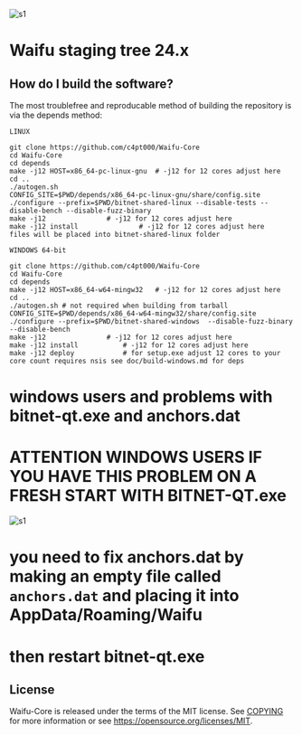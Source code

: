 ![s1](https://github.com/c4pt000/Waifu-Core/releases/download/picture/first-attempt.png)

Waifu staging tree 24.x
===========================



How do I build the software?
----------------------------

The most troublefree and reproducable method of building the repository is via the depends method:

    LINUX

    git clone https://github.com/c4pt000/Waifu-Core
    cd Waifu-Core
    cd depends
    make -j12 HOST=x86_64-pc-linux-gnu  # -j12 for 12 cores adjust here
    cd ..
    ./autogen.sh
    CONFIG_SITE=$PWD/depends/x86_64-pc-linux-gnu/share/config.site ./configure --prefix=$PWD/bitnet-shared-linux --disable-tests --disable-bench --disable-fuzz-binary
    make -j12 				# -j12 for 12 cores adjust here
    make -j12 install 		        # -j12 for 12 cores adjust here
    files will be placed into bitnet-shared-linux folder

    WINDOWS 64-bit

    git clone https://github.com/c4pt000/Waifu-Core
    cd Waifu-Core
    cd depends
    make -j12 HOST=x86_64-w64-mingw32	# -j12 for 12 cores adjust here
    cd ..
    ./autogen.sh # not required when building from tarball
    CONFIG_SITE=$PWD/depends/x86_64-w64-mingw32/share/config.site ./configure --prefix=$PWD/bitnet-shared-windows  --disable-fuzz-binary --disable-bench
    make -j12 				# -j12 for 12 cores adjust here
    make -j12 install   		# -j12 for 12 cores adjust here
    make -j12 deploy			# for setup.exe adjust 12 cores to your core count requires nsis see doc/build-windows.md for deps

# windows users and problems with bitnet-qt.exe and anchors.dat

# ATTENTION WINDOWS USERS IF YOU HAVE THIS PROBLEM ON A FRESH START WITH BITNET-QT.exe
![s1](https://github.com/bitnet-io/bitnet-core/releases/download/linux-windows-wallet/photo_2024-01-02_10-56-33.jpg)
# you need to fix anchors.dat by making an empty file called ```anchors.dat``` and placing it into AppData/Roaming/Waifu
# then restart bitnet-qt.exe

License
-------

Waifu-Core is released under the terms of the MIT license. See [COPYING](COPYING) for more information or see https://opensource.org/licenses/MIT.


